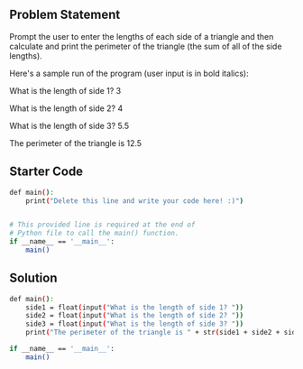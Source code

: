 ## Problem Statement

Prompt the user to enter the lengths of each side of a triangle and then calculate and print the perimeter of the triangle (the sum of all of the side lengths).

Here's a sample run of the program (user input is in bold italics):

What is the length of side 1? 3 

What is the length of side 2? 4 

What is the length of side 3? 5.5 

The perimeter of the triangle is 12.5

## Starter Code

```bash
def main():
    print("Delete this line and write your code here! :)")


# This provided line is required at the end of
# Python file to call the main() function.
if __name__ == '__main__':
    main()
```

## Solution

```bash
def main():
    side1 = float(input("What is the length of side 1? "))
    side2 = float(input("What is the length of side 2? "))
    side3 = float(input("What is the length of side 3? "))
    print("The perimeter of the triangle is " + str(side1 + side2 + side3))

if __name__ == '__main__':
    main()

```
